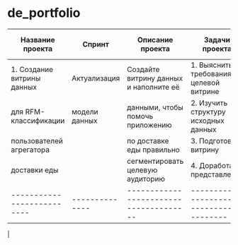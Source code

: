 # de_portfolio

| Название проекта         | Спринт       | Описание проекта                     | Задачи проекта                          | Инструменты   | Навыки                    | Ключевые слова проекта | 
|--------------------------|--------------|--------------------------------------|-----------------------------------------|---------------|---------------------------|------------------------|
|1. Создание витрины данных|Актуализация  |Создайте витрину данных и наполните её|1. Выяснить требования к целевой витрине |SQL, PostgreSQL|- построение витрин данных |Data Quality,           |
|для RFM-классификации     |модели данных |данными, чтобы помочь приложению      |2. Изучить структуру исходных данных     |               |- проверка качества данных |Data Marts, SQL         |
|пользователей агрегатора  |              |по доставке еды правильно             |3. Подготовить витрину                   |               |                           |                        |
|доставки еды              |              |сегментировать целевую аудиторию      |4. Доработать представления              |               |                           |                        |
|--------------------------|--------------|--------------------------------------|-----------------------------------------|---------------|---------------------------|------------------------|
|